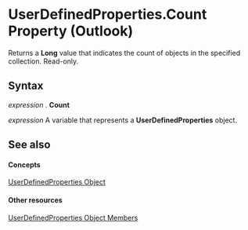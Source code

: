 
# UserDefinedProperties.Count Property (Outlook)

Returns a  **Long** value that indicates the count of objects in the specified collection. Read-only.


## Syntax

 _expression_ . **Count**

 _expression_ A variable that represents a **UserDefinedProperties** object.


## See also


#### Concepts


[UserDefinedProperties Object](196e5d4c-22be-02d3-95e0-3ea7594c2e4b.md)
#### Other resources


[UserDefinedProperties Object Members](127bf216-9c55-db30-086e-6b33f0660ab2.md)
